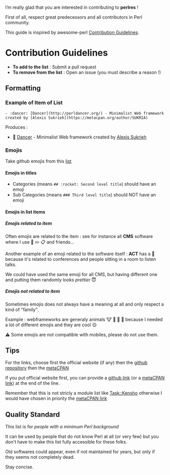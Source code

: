 I’m really glad that you are interested in contributing to **perlres** !

First of all, respect great predecessors and all contributors in Perl community.

This guide is inspired by awesome-perl [Contribution Guidelines](https://github.com/hachiojipm/awesome-perl/blob/master/CONTRIBUTING.md).

# Contribution Guidelines

* **To add to the list** : Submit a pull request
* **To remove from the list** : Open an issue (you must describe a reason !)

## Formatting
### Example of Item of List

```
- :dancer: [Dancer](http://perldancer.org/) - Minimalist Web framework created by [Alexis Sukrieh](https://metacpan.org/author/SUKRIA)
```

Produces : 
- :dancer: [Dancer](http://perldancer.org/) - Minimalist Web framework created by [Alexis Sukrieh](https://metacpan.org/author/SUKRIA)


### Emojis
Take github emojis from this [list](https://gist.github.com/rxaviers/7360908)

#### Emojis in titles
- Categories (means `## :rocket: Second level title`) should have an emoji
- Sub Categories (means `### Third level title`) should NOT have an emoji 

#### Emojis in list items
##### Emojis related to item
Often emojis are related to the item : see for instance all **CMS** software where I use :memo: :pencil2: :clipboard: and friends...

Another example of an emoji related to the software itself : **ACT** has a :seat: because it's related to conferences and people sitting in a room to listen talks.

We could have used the same emoji for all CMS, but having different one and putting them randomly looks *prettier* :innocent:

##### Emojis not related to item
Sometimes emojis does not always have a meaning at all and only respect a kind of "family". 

Example : webframeworks are generaly animals :cow: :bear: :frog: :hamster: because I needed a lot of different emojis and they are cool :relieved:

:warning: Some emojis are not compatible with mobiles, please do not use them.

## Tips

For the links, choose first the official website (if any) then the [github repository](https://github.com/) then the [metaCPAN](https://metacpan.org/)

If you put official website first, you can provide a [github link](https://github.com/) (or a [metaCPAN link](https://metacpan.org/)) at the end of the line.

Remember that this is not stricly a module list like [Task::Kensho](https://github.com/EnlightenedPerlOrganisation/task-kensho) otherwise I would have chosen in priority the [metaCPAN link](https://metacpan.org/)

## Quality Standard

This list is for *people with a minimum Perl background* 

It can be used by people that do not know Perl at all (or very few) but you don't have to make this list fully accessible for these folks.

Old softwares could appear, even if not maintained for years, but only if they seems not completely dead.

Stay concise.
